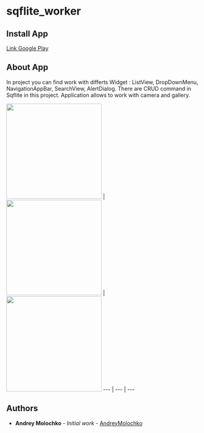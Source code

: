 # sqflite_worker

## Install App
[Link Google Play](https://play.google.com/store/apps/details?id=com.culinary.diary)

## About App 

In project you can find work with differts Widget : ListView, DropDownMenu, NavigationAppBar, SearchView, AlertDialog.
There are CRUD command in Sqflite in this project. Application allows to work with camera and gallery.

<img src="https://user-images.githubusercontent.com/36672245/54613352-cc12d400-4a17-11e9-91c0-33d41d35cb52.jpg" width = 250> | 
<img src="https://user-images.githubusercontent.com/36672245/54613456-f5cbfb00-4a17-11e9-986f-dde7bbf973eb.jpg" width = 250> | 
<img src="https://user-images.githubusercontent.com/36672245/54613462-f95f8200-4a17-11e9-807d-898ba66cb50a.jpg" width = 250>
--- | --- | ---

## Authors

* **Andrey Molochko** - *Initial work* - [AndreyMolochko](https://github.com/AndreyMolochko)
